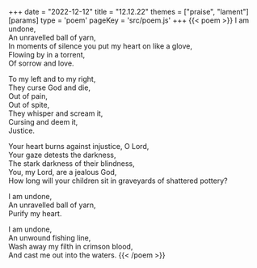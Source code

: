 +++
date = "2022-12-12"
title = "12.12.22"
themes = ["praise", "lament"]
[params]
  type = 'poem'
  pageKey = 'src/poem.js'
+++
{{< poem >}}
I am undone,  
An unravelled ball of yarn,  
In moments of silence you put my heart on like a glove,  
Flowing by in a torrent,  
Of sorrow and love.  
  
To my left and to my right,  
They curse God and die,  
Out of pain,  
Out of spite,  
They whisper and scream it,  
Cursing and deem it,  
Justice.  
  
Your heart burns against injustice, O Lord,  
Your gaze detests the darkness,  
The stark darkness of their blindness,  
You, my Lord, are a jealous God,  
How long will your children sit in graveyards of shattered pottery?  
  
I am undone,  
An unravelled ball of yarn,  
Purify my heart.  
  
I am undone,  
An unwound fishing line,  
Wash away my filth in crimson blood,  
And cast me out into the waters.
{{< /poem >}}